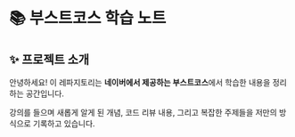 # 📚 부스트코스 학습 노트

## ✨ 프로젝트 소개

안녕하세요! 이 레파지토리는 **네이버에서 제공하는 부스트코스**에서 학습한 내용을 정리하는 공간입니다.

강의를 들으며 새롭게 알게 된 개념, 코드 리뷰 내용, 그리고 복잡한 주제들을 저만의 방식으로 기록하고 있습니다.
